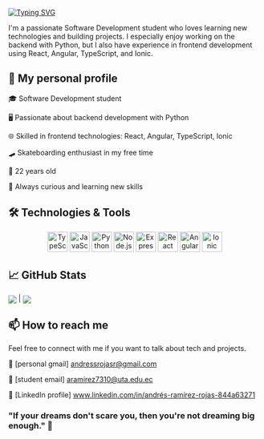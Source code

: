 [![Typing SVG](https://readme-typing-svg.demolab.com?font=Fira+Code&pause=1000&vCenter=true&width=450&lines=Hi%F0%9F%91%8B%2C+I'm+a+Future+Software+Engineerr.;A+Student+Developer.;Backend+Developer.;FrontEnd+Developer)](https://git.io/typing-svg)

I'm a passionate Software Development student who loves learning new technologies and building projects.
I especially enjoy working on the backend with Python, but I also have experience in frontend development using React, Angular, TypeScript, and Ionic.

## 📖 My personal profile
🎓 Software Development student

🖥️ Passionate about backend development with Python

🌐 Skilled in frontend technologies: React, Angular, TypeScript, Ionic

🛹 Skateboarding enthusiast in my free time

🎂 22 years old

🚀 Always curious and learning new skills

## 🛠️ Technologies & Tools

<div align="center">
<img src="https://cdn.jsdelivr.net/gh/devicons/devicon/icons/typescript/typescript-original.svg" width="40" height="40" alt="TypeScript"/>
<img src="https://cdn.jsdelivr.net/gh/devicons/devicon/icons/javascript/javascript-original.svg" width="40" height="40" alt="JavaScript"/> 
<img src="https://cdn.jsdelivr.net/gh/devicons/devicon/icons/python/python-original.svg" width="40" height="40" alt="Python"/> 
<img src="https://cdn.jsdelivr.net/gh/devicons/devicon/icons/nodejs/nodejs-original.svg" width="40" height="40" alt="Node.js"/> 
<img src="https://cdn.jsdelivr.net/gh/devicons/devicon/icons/express/express-original.svg" width="40" height="40" alt="Express" />
<img src="https://cdn.jsdelivr.net/gh/devicons/devicon/icons/react/react-original.svg" width="40" height="40" alt="React"/>
<img src="https://cdn.jsdelivr.net/gh/devicons/devicon/icons/angularjs/angularjs-original.svg" width="40" height="40" alt="Angular"/> 
<img src="https://cdn.jsdelivr.net/gh/devicons/devicon/icons/ionic/ionic-original.svg" width="40" height="40" alt="Ionic" /> </div>

## 📈 GitHub Stats
<img align="center" src="https://github-readme-stats.vercel.app/api?username=andressrojasr&theme=vue&show_icons=true&hide_border=true" /> | <img align="center" src="https://github-readme-stats.vercel.app/api/top-langs/?username=andressrojasr&layout=compact&theme=vue&hide_border=true" />

## 📫 How to reach me
Feel free to connect with me if you want to talk about tech and projects.

📩 [personal gmail] andressrojasr@gmail.com

📩 [student email] aramirez7310@uta.edu.ec

📩 [LinkedIn profile] www.linkedin.com/in/andrés-ramírez-rojas-844a63271

### "If your dreams don't scare you, then you're not dreaming big enough." 🚀
